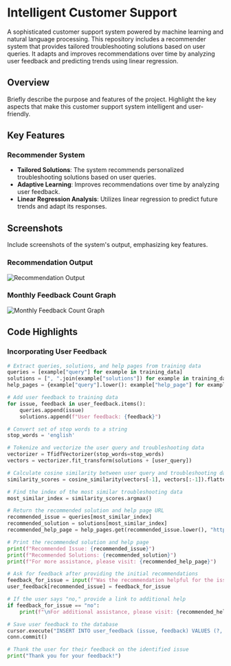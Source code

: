 # Intelligent Customer Support

A sophisticated customer support system powered by machine learning and natural language processing. This repository includes a recommender system that provides tailored troubleshooting solutions based on user queries. It adapts and improves recommendations over time by analyzing user feedback and predicting trends using linear regression.

## Overview

Briefly describe the purpose and features of the project. Highlight the key aspects that make this customer support system intelligent and user-friendly.

## Key Features

### Recommender System

- **Tailored Solutions**: The system recommends personalized troubleshooting solutions based on user queries.
- **Adaptive Learning**: Improves recommendations over time by analyzing user feedback.
- **Linear Regression Analysis**: Utilizes linear regression to predict future trends and adapt its responses.

## Screenshots

Include screenshots of the system's output, emphasizing key features.

### Recommendation Output
![Recommendation Output](/images/recommendation_output.png)

### Monthly Feedback Count Graph
![Monthly Feedback Count Graph](/images/monthly_feedback_graph_sample.png)

## Code Highlights

### Incorporating User Feedback

```python
# Extract queries, solutions, and help pages from training data
queries = [example["query"] for example in training_data]
solutions = [", ".join(example["solutions"]) for example in training_data]
help_pages = {example["query"].lower(): example["help_page"] for example in training_data}

# Add user feedback to training data
for issue, feedback in user_feedback.items():
    queries.append(issue)
    solutions.append(f"User feedback: {feedback}")

# Convert set of stop words to a string
stop_words = 'english'

# Tokenize and vectorize the user query and troubleshooting data
vectorizer = TfidfVectorizer(stop_words=stop_words)
vectors = vectorizer.fit_transform(solutions + [user_query])

# Calculate cosine similarity between user query and troubleshooting data
similarity_scores = cosine_similarity(vectors[-1], vectors[:-1]).flatten()

# Find the index of the most similar troubleshooting data
most_similar_index = similarity_scores.argmax()

# Return the recommended solution and help page URL
recommended_issue = queries[most_similar_index]
recommended_solution = solutions[most_similar_index]
recommended_help_page = help_pages.get(recommended_issue.lower(), "https://www.example.com")

# Print the recommended solution and help page
print(f"Recommended Issue: {recommended_issue}")
print(f"Recommended Solutions: {recommended_solution}")
print(f"For more assistance, please visit: {recommended_help_page}")

# Ask for feedback after providing the initial recommendations
feedback_for_issue = input(f"Was the recommendation helpful for the issue '{recommended_issue}'? (yes/no): ").lower()
user_feedback[recommended_issue] = feedback_for_issue

# If the user says "no," provide a link to additional help
if feedback_for_issue == "no":
    print(f"\nFor additional assistance, please visit: {recommended_help_page}")

# Save user feedback to the database
cursor.execute("INSERT INTO user_feedback (issue, feedback) VALUES (?, ?)", (recommended_issue, feedback_for_issue))
conn.commit()

# Thank the user for their feedback on the identified issue
print("Thank you for your feedback!")

